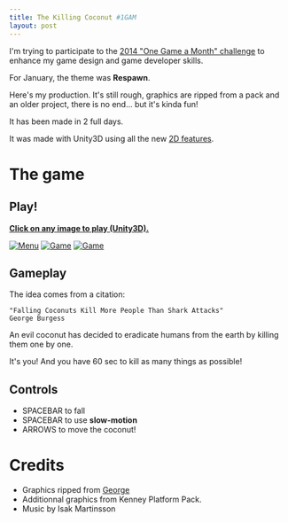 ```yaml
---
title: The Killing Coconut #1GAM
layout: post
---
```


I'm trying to participate to the [2014 "One Game a Month" challenge](http://onegameamonth.com) to enhance my game design and game developer skills.

For January, the theme was **Respawn**.

Here's my production. It's still rough, graphics are ripped from a pack and an older project, there is no end... but it's kinda fun!

It has been made in 2 full days.

It was made with Unity3D using all the new [2D features](http://pixelnest.io/tutorials/2d-game-unity/).

# The game

## Play!

**[Click on any image to play (Unity3D).][game_link]**

[ ![Menu][menu]][game_link]
[ ![Game][game1]][game_link]
[ ![Game][game2]][game_link]

## Gameplay

The idea comes from a citation:

````
"Falling Coconuts Kill More People Than Shark Attacks"
George Burgess
````

An evil coconut has decided to eradicate humans from the earth by killing them one by one.

It's you! And you have 60 sec to kill as many things as possible!

## Controls

* SPACEBAR to fall
* SPACEBAR to use **slow-motion**
* ARROWS to move the coconut!

# Credits

* Graphics ripped from [George](http://pixelnest.io/work/george)
* Additionnal graphics from Kenney Platform Pack.
* Music by Isak Martinsson

[menu]: {{site.url}}/work/1gam-respawn/menu.png
[game1]: {{site.url}}/work/1gam-respawn/game1.png
[game2]: {{site.url}}/work/1gam-respawn/game2.png
[game_link]: {{site.url}}/work/1gam-respawn/TheKillingCoconut.html



